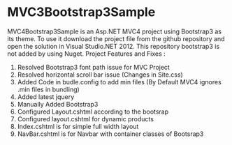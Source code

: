 MVC3Bootstrap3Sample
====================
MVC4Bootstrap3Sample is an Asp.NET MVC4 project using Bootstrap3 as its theme. 
To use it download the project file from the github repository and open the solution in Visual Studio.NET 2012. 
This repository bootstrap3 is not added by using Nuget. 
Project Features and Fixes :

1. Resolved Bootstrap3 font path issue for MVC Project
2. Resolved horizontal scroll bar issue (Changes in Site.css)
3. Added Code in budle.config to add min files (By Default MVC4 ignores .min files in bundling)
4. Added latest jquery
5. Manually Added Bootstrap3
6. Configured Layout.cshtml according to the bootsrap
7. Configured layout.cshtml for dynamic products
8. Index.cshtml is for simple full width layout
9. NavBar.cshtml is for Navbar with container classes of Bootsrap3
